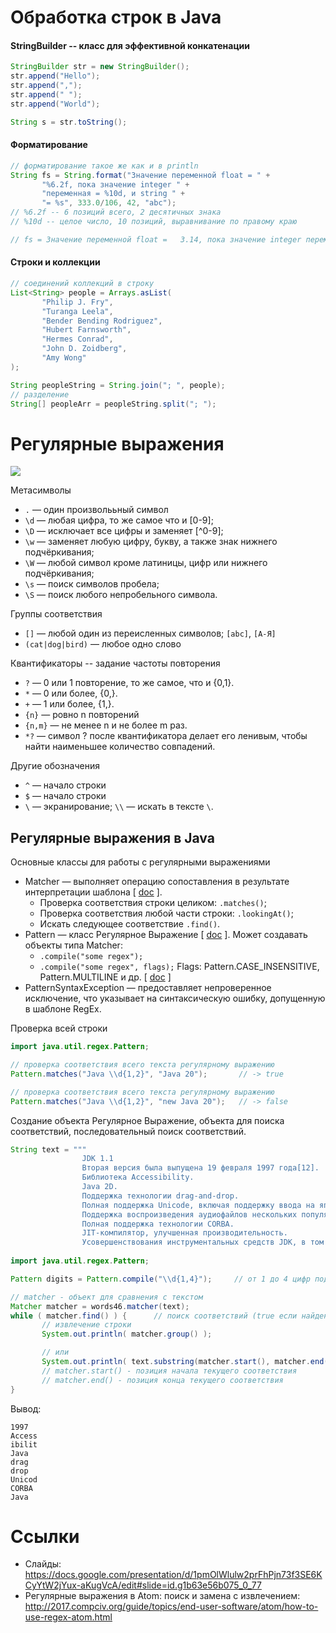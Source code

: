 # Обработка строк в Java


#### StringBuilder -- класс для эффективной конкатенации
```Java
StringBuilder str = new StringBuilder();
str.append("Hello");
str.append(",");
str.append(" ");
str.append("World");

String s = str.toString();
```

#### Форматирование
```Java
// форматирование такое же как и в println
String fs = String.format("Значение переменной float = " +
       "%6.2f, пока значение integer " +
       "переменная = %10d, и string " +
       "= %s", 333.0/106, 42, "abc");
// %6.2f -- 6 позиций всего, 2 десятичных знака
// %10d -- целое число, 10 позиций, выравнивание по правому краю

// fs = Значение переменной float =   3.14, пока значение integer переменная =         42, и string = abc
```

#### Строки и коллекции
```Java
// соединений коллекций в строку
List<String> people = Arrays.asList(
       "Philip J. Fry",
       "Turanga Leela",
       "Bender Bending Rodriguez",
       "Hubert Farnsworth",
       "Hermes Conrad",
       "John D. Zoidberg",
       "Amy Wong"
);

String peopleString = String.join("; ", people);
// разделение
String[] peopleArr = peopleString.split("; ");
```


# Регулярные выражения

![](https://imgs.xkcd.com/comics/regular_expressions.png)

Метасимволы
- `.`  — один произволььный символ
- `\d` — любая цифра, то же самое что и [0-9];
- `\D` — исключает все цифры и заменяет [^0-9];
- `\w` — заменяет любую цифру, букву, а также знак нижнего подчёркивания;
- `\W` — любой символ кроме латиницы, цифр или нижнего подчёркивания;
- `\s` — поиск символов пробела;
- `\S` — поиск любого непробельного символа.


Группы соответствия
- `[]` — любой один из переисленных символов; `[abc]`, `[А-Я]`
- `(cat|dog|bird)` — любое одно слово


Квантификаторы -- задание частоты повторения
- `?` — 0 или 1 повторение, то же самое, что и {0,1}.
- `*` — 0 или более, {0,}.
- `+` — 1 или более, {1,}.
- `{n}` — ровно n повторений
- `{n,m}` — не менее n и не более m раз.
- `*?` — символ ? после квантификатора делает его ленивым, чтобы найти наименьшее количество совпадений.


Другие обозначения
- `^` — начало строки
- `$` — начало строки
- `\` — экранирование; `\\` — искать в тексте `\`.


## Регулярные выражения в Java
Основные классы для работы с регулярными выражениями
- Matcher — выполняет операцию сопоставления в результате интерпретации шаблона [ [doc](https://docs.oracle.com/en/java/javase/19/docs/api/java.base/java/util/regex/Pattern.html#compile(java.lang.String,int)) ]. 
    - Проверка соответствия строки целиком: `.matches()`; 
    - Проверка соответствия любой части строки: `.lookingAt()`;
    - Искать следующее соответствие `.find()`. 
- Pattern — класс Регулярное Выражение [ [doc](https://docs.oracle.com/en/java/javase/19/docs/api/java.base/java/util/regex/Pattern.html) ]. Может создавать объекты типа Matcher:
    - `.compile("some regex");`
    - `.compile("some regex", flags);` Flags: Pattern.CASE_INSENSITIVE, Pattern.MULTILINE и др. [ [doc](https://docs.oracle.com/en/java/javase/19/docs/api/java.base/java/util/regex/Pattern.html#compile(java.lang.String,int)) ]
- PatternSyntaxException — предоставляет непроверенное исключение, что указывает на синтаксическую ошибку, допущенную в шаблоне RegEx.


Проверка всей строки
```Java
import java.util.regex.Pattern;

// проверка соответствия всего текста регулярному выражению
Pattern.matches("Java \\d{1,2}", "Java 20");       // -> true

// проверка соответствия всего текста регулярному выражению
Pattern.matches("Java \\d{1,2}", "new Java 20");   // -> false
```

Создание объекта Регулярное Выражение, объекта для поиска соответствий, последовательный поиск соответствий.
```Java
String text = """
                JDK 1.1     
                Вторая версия была выпущена 19 февраля 1997 года[12].       
                Библиотека Accessibility.
                Java 2D.
                Поддержка технологии drag-and-drop.
                Полная поддержка Unicode, включая поддержку ввода на японском, китайском и корейском языках.
                Поддержка воспроизведения аудиофайлов нескольких популярных форматов.
                Полная поддержка технологии CORBA.
                JIT-компилятор, улучшенная производительность.
                Усовершенствования инструментальных средств JDK, в том числе поддержка профилирования Java-программ.""";
                
import java.util.regex.Pattern;

Pattern digits = Pattern.compile("\\d{1,4}");     // от 1 до 4 цифр подряд

// matcher - объект для сравнения с текстом
Matcher matcher = words46.matcher(text);
while ( matcher.find() ) {      // поиск соответствий (true если найдено)
       // извлечение строки
       System.out.println( matcher.group() );

       // или
       System.out.println( text.substring(matcher.start(), matcher.end()));
       // matcher.start() - позиция начала текущего соответствия
       // matcher.end() - позиция конца текущего соответствия
}
```
Вывод:
```text
1997
Access
ibilit
Java
drag
drop
Unicod
CORBA
Java
```



# Ссылки
- Слайды: https://docs.google.com/presentation/d/1pmOlWlulw2prFhPjn73f3SE6KCyYtW2jYux-aKugVcA/edit#slide=id.g1b63e56b075_0_77
- Регулярные выражения в Atom: поиск и замена с извлечением: http://2017.compciv.org/guide/topics/end-user-software/atom/how-to-use-regex-atom.html
